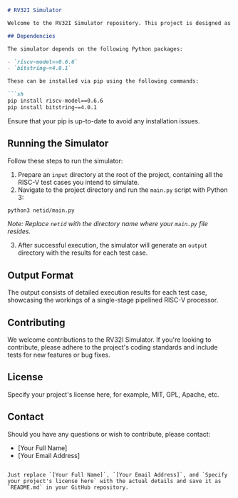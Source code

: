 
```markdown
# RV32I Simulator

Welcome to the RV32I Simulator repository. This project is designed as part of the ECE GY - 6913: Computing Systems Architecture course. The simulator facilitates the execution of RISC-V test cases in a single-staged pipeline architecture.

## Dependencies

The simulator depends on the following Python packages:

- `riscv-model==0.6.6`
- `bitstring~=4.0.1`

These can be installed via pip using the following commands:

```sh
pip install riscv-model==0.6.6
pip install bitstring~=4.0.1
```

Ensure that your pip is up-to-date to avoid any installation issues.

## Running the Simulator

Follow these steps to run the simulator:

1. Prepare an `input` directory at the root of the project, containing all the RISC-V test cases you intend to simulate.
2. Navigate to the project directory and run the `main.py` script with Python 3:

```sh
python3 netid/main.py
```

*Note: Replace `netid` with the directory name where your `main.py` file resides.*

3. After successful execution, the simulator will generate an `output` directory with the results for each test case.

## Output Format

The output consists of detailed execution results for each test case, showcasing the workings of a single-stage pipelined RISC-V processor.

## Contributing

We welcome contributions to the RV32I Simulator. If you're looking to contribute, please adhere to the project's coding standards and include tests for new features or bug fixes.

## License

Specify your project's license here, for example, MIT, GPL, Apache, etc.

## Contact

Should you have any questions or wish to contribute, please contact:

- [Your Full Name]
- [Your Email Address]
```

Just replace `[Your Full Name]`, `[Your Email Address]`, and `Specify your project's license here` with the actual details and save it as `README.md` in your GitHub repository.
